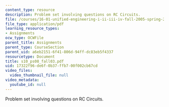 ```yaml
---
content_type: resource
description: Problem set involving questions on RC Circuits.
file: /courses/16-01-unified-engineering-i-ii-iii-iv-fall-2005-spring-2006/17322f96de6f0b37ffb700f002cb67cd_s10_ps08_fall03.pdf
file_type: application/pdf
learning_resource_types:
- Assignments
ocw_type: OCWFile
parent_title: Assignments
parent_type: CourseSection
parent_uid: a6eb2151-6f41-806d-94ff-dc83eb5f4337
resourcetype: Document
title: s10_ps08_fall03.pdf
uid: 17322f96-de6f-0b37-ffb7-00f002cb67cd
video_files:
  video_thumbnail_file: null
video_metadata:
  youtube_id: null
---
```

Problem set involving questions on RC Circuits.